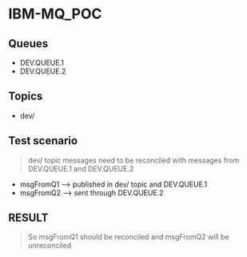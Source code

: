 # IBM-MQ_POC

## Queues
- DEV.QUEUE.1
- DEV.QUEUE.2

## Topics
- dev/

## Test scenario 
> dev/ topic messages need to be reconciled with messages from DEV.QUEUE.1 and DEV.QUEUE.2

- msgFromQ1 --> published in dev/ topic and DEV.QUEUE.1
- msgFromQ2 --> sent through DEV.QUEUE.2

## RESULT
> So msgFromQ1 should be reconciled and msgFromQ2 will be unreconciled 
